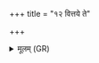 +++
title = "१२ वित्तये ते"

+++
<details><summary>मूलम् (GR)</summary>

वित्तये ते (…) ॥ +++(see 11abcd)+++
</details>